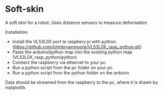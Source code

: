 # Soft-skin
A soft skin for a robot. Uses distance sensors to measure deformation

Installation:
 - Install the VL53L0X port to raspbery pi with python. (https://github.com/johnbryanmoore/VL53L0X_rasp_python.git)
 - Paste the arduino/python map into the existing python map (VL53L0X_rasp_python/python)
 - Connect the raspberry via ethernet to your pc.
 - Run a python script from the pc folder on your pc.
 - Run a python script from the python folder on the arduino

 Data should be streamed from the raspberry to the pc, where it is drawn by matplotlib.